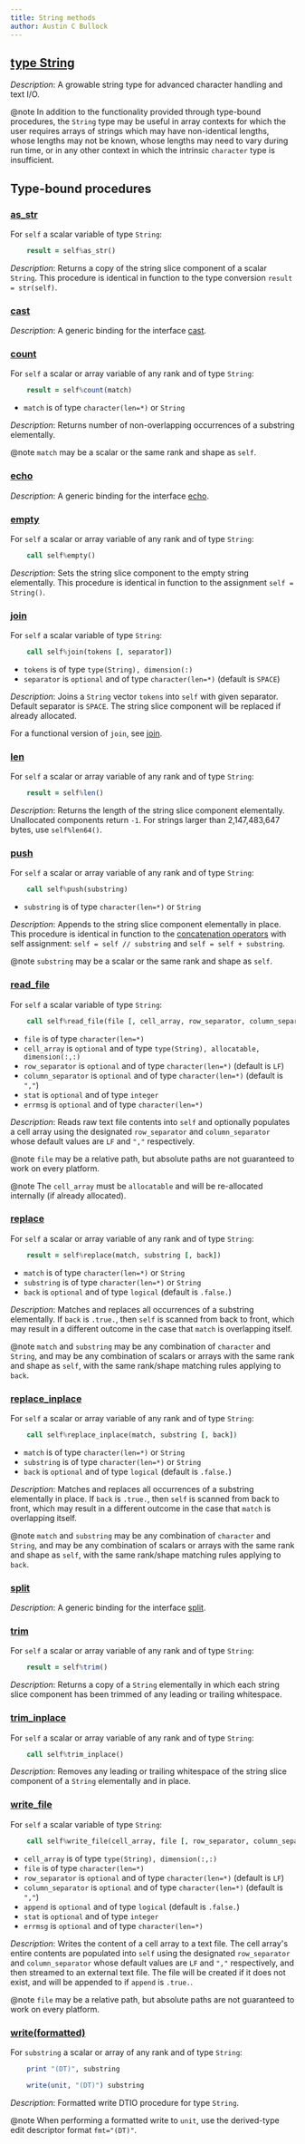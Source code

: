 ```yaml
---
title: String methods
author: Austin C Bullock
---
```


## [type String](../../type/string.html)

*Description*: A growable string type for advanced character handling and text I/O.

@note In addition to the functionality provided through type-bound procedures, the `String` type may be useful in array contexts for which the user requires arrays of strings which may have non-identical lengths, whose lengths may not be known, whose lengths may need to vary during run time, or in any other context in which the intrinsic `character` type is insufficient.

## Type-bound procedures

### [as_str](../../type/string.html#boundprocedure-as_str)

For `self` a scalar variable of type `String`:

```fortran
    result = self%as_str()
```

*Description*: Returns a copy of the string slice component of a scalar `String`. This procedure is identical in function to the type conversion `result = str(self)`.

### [cast](../../type/string.html#boundprocedure-cast)

*Description*: A generic binding for the interface [cast](cast.html).

### [count](../../type/string.html#boundprocedure-count)

For `self` a scalar or array variable of any rank and of type `String`:

```fortran
    result = self%count(match)
```

* `match` is of type `character(len=*)` or `String`

*Description*: Returns number of non-overlapping occurrences of a substring elementally.

@note `match` may be a scalar or the same rank and shape as `self`.

### [echo](../../type/string.html#boundprocedure-echo)

*Description*: A generic binding for the interface [echo](echo.html).

### [empty](../../type/string.html#boundprocedure-empty)

For `self` a scalar or array variable of any rank and of type `String`:

```fortran
    call self%empty()
```

*Description*: Sets the string slice component to the empty string elementally. This procedure is identical in function to the assignment `self = String()`.

### [join](../../type/string.html#boundprocedure-join)

For `self` a scalar variable of type `String`:

```fortran
    call self%join(tokens [, separator])
```

* `tokens` is of type `type(String), dimension(:)`
* `separator` is `optional` and of type `character(len=*)` (default is `SPACE`)

*Description*: Joins a `String` vector `tokens` into `self` with given separator. Default separator is `SPACE`. The string slice component will be replaced if already allocated.

For a functional version of `join`, see [join](join-split.html).

### [len](../../type/string.html#boundprocedure-len)

For `self` a scalar or array variable of any rank and of type `String`:

```fortran
    result = self%len()
```

*Description*: Returns the length of the string slice component elementally. Unallocated components return `-1`. For strings larger than 2,147,483,647 bytes, use `self%len64()`.

### [push](../../type/string.html#boundprocedure-push)

For `self` a scalar or array variable of any rank and of type `String`:

```fortran
    call self%push(substring)
```

* `substring` is of type `character(len=*)` or `String`

*Description*: Appends to the string slice component elementally in place. This procedure is identical in function to the [concatenation operators](operators.html#concatenation) with self assignment: `self = self // substring` and `self = self + substring`.

@note `substring` may be a scalar or the same rank and shape as `self`.

### [read_file](../../type/string.html#boundprocedure-read_file)

For `self` a scalar variable of type `String`:

```fortran
    call self%read_file(file [, cell_array, row_separator, column_separator, stat, errmsg])
```

* `file` is of type `character(len=*)`
* `cell_array` is `optional` and of type `type(String), allocatable, dimension(:,:)`
* `row_separator` is `optional` and of type `character(len=*)` (default is `LF`)
* `column_separator` is `optional` and of type `character(len=*)` (default is `","`)
* `stat` is `optional` and of type `integer`
* `errmsg` is `optional` and of type `character(len=*)`

*Description*: Reads raw text file contents into `self` and optionally populates a cell array using the designated `row_separator` and `column_separator` whose default values are `LF` and `","` respectively.

@note `file` may be a relative path, but absolute paths are not guaranteed to work on every platform.

@note The `cell_array` must be `allocatable` and will be re-allocated internally (if already allocated).

### [replace](../../type/string.html#boundprocedure-replace)

For `self` a scalar or array variable of any rank and of type `String`:

```fortran
    result = self%replace(match, substring [, back])
```

* `match` is of type `character(len=*)` or `String`
* `substring` is of type `character(len=*)` or `String`
* `back` is `optional` and of type `logical` (default is `.false.`)

*Description*: Matches and replaces all occurrences of a substring elementally. If `back` is `.true.`, then `self` is scanned from back to front, which may result in a different outcome in the case that `match` is overlapping itself.

@note `match` and `substring` may be any combination of `character` and `String`, and may be any combination of scalars or arrays with the same rank and shape as `self`, with the same rank/shape matching rules applying to `back`.

### [replace_inplace](../../type/string.html#boundprocedure-replace_inplace)

For `self` a scalar or array variable of any rank and of type `String`:

```fortran
    call self%replace_inplace(match, substring [, back])
```

* `match` is of type `character(len=*)` or `String`
* `substring` is of type `character(len=*)` or `String`
* `back` is `optional` and of type `logical` (default is `.false.`)

*Description*: Matches and replaces all occurrences of a substring elementally in place. If `back` is `.true.`, then `self` is scanned from back to front, which may result in a different outcome in the case that `match` is overlapping itself.

@note `match` and `substring` may be any combination of `character` and `String`, and may be any combination of scalars or arrays with the same rank and shape as `self`, with the same rank/shape matching rules applying to `back`.

### [split](../../type/string.html#boundprocedure-split)

*Description*: A generic binding for the interface [split](glue-split.html).

### [trim](../../type/string.html#boundprocedure-trim)

For `self` a scalar or array variable of any rank and of type `String`:

```fortran
    result = self%trim()
```

*Description*: Returns a copy of a `String` elementally in which each string slice component has been trimmed of any leading or trailing whitespace.

### [trim_inplace](../../type/string.html#boundprocedure-trim_inplace)

For `self` a scalar or array variable of any rank and of type `String`:

```fortran
    call self%trim_inplace()
```

*Description*: Removes any leading or trailing whitespace of the string slice component of a `String` elementally and in place.

### [write_file](../../type/string.html#boundprocedure-write_file)

For `self` a scalar variable of type `String`:

```fortran
    call self%write_file(cell_array, file [, row_separator, column_separator, append, stat, errmsg])
```

* `cell_array` is of type `type(String), dimension(:,:)`
* `file` is of type `character(len=*)`
* `row_separator` is `optional` and of type `character(len=*)` (default is `LF`)
* `column_separator` is `optional` and of type `character(len=*)` (default is `","`)
* `append` is `optional` and of type `logical` (default is `.false.`)
* `stat` is `optional` and of type `integer`
* `errmsg` is `optional` and of type `character(len=*)`

*Description*: Writes the content of a cell array to a text file. The cell array's entire contents are populated into `self` using the designated `row_separator` and `column_separator` whose default values are `LF` and `","` respectively, and then streamed to an external text file. The file will be created if it does not exist, and will be appended to if `append` is `.true.`.

@note `file` may be a relative path, but absolute paths are not guaranteed to work on every platform.

### [write(formatted)](../../type/string.html#boundprocedure-write%28formatted%29)

For `substring` a scalar or array of any rank and of type `String`:

```fortran
    print "(DT)", substring
```

```fortran
    write(unit, "(DT)") substring
```

*Description*: Formatted write DTIO procedure for type `String`.

@note When performing a formatted write to `unit`, use the derived-type edit descriptor format `fmt="(DT)"`.
